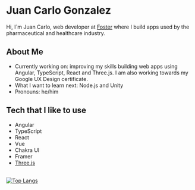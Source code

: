 # Juan Carlo Gonzalez

Hi, I`m Juan Carlo, web developer at <a href="https://www.foster.com.br">Foster</a> where I build apps used by the pharmaceutical and healthcare industry.

## About Me

* Currently working on: improving my skills building web apps using Angular, TypeScript, React and Three.js. I am also working towards my Google UX Design certificate.
* What I want to learn next: Node.js and Unity
* Pronouns: he/him

## Tech that I like to use

* Angular
* TypeScript
* React
* Vue
* Chakra UI
* Framer
* <a href="https://threejs.org">Three.js</a>


<br>[![Top Langs](https://github-readme-stats.vercel.app/api/top-langs/?username=anuraghazra&layout=compact&theme=vue)](https://github.com/jcgonzalezasj/github-readme-stats)
